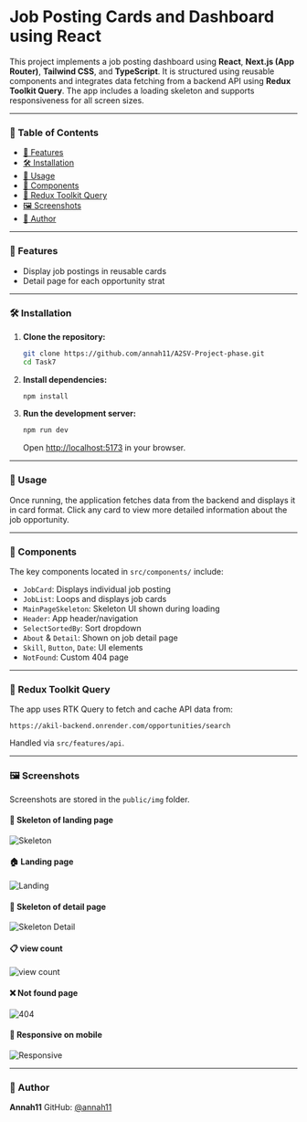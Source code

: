 # Job Posting Cards and Dashboard using React

This project implements a job posting dashboard using **React**, **Next.js (App Router)**, **Tailwind CSS**, and **TypeScript**. It is structured using reusable components and integrates data fetching from a backend API using **Redux Toolkit Query**. The app includes a loading skeleton and supports responsiveness for all screen sizes.

---

### 📁 Table of Contents

* [🚀 Features](#-features)
* [🛠️ Installation](#️-installation)
* [📆 Usage](#-usage)
* [🧹 Components](#-components)
* [📡 Redux Toolkit Query](#-redux-toolkit-query)
* [🖼️ Screenshots](#-screenshots)
* [👩 Author](#-author)

---

### 🚀 Features

* Display job postings in reusable cards
* Detail page for each opportunity
strat

---

### 🛠️ Installation

1. **Clone the repository:**

   ```bash
   git clone https://github.com/annah11/A2SV-Project-phase.git
   cd Task7
   ```

2. **Install dependencies:**

   ```bash
   npm install
   ```

3. **Run the development server:**

   ```bash
   npm run dev
   ```

   Open [http://localhost:5173](http://localhost:5173) in your browser.

---

### 📆 Usage

Once running, the application fetches data from the backend and displays it in card format. Click any card to view more detailed information about the job opportunity.

---

### 🧹 Components

The key components located in `src/components/` include:

* `JobCard`: Displays individual job posting
* `JobList`: Loops and displays job cards
* `MainPageSkeleton`: Skeleton UI shown during loading
* `Header`: App header/navigation
* `SelectSortedBy`: Sort dropdown
* `About` & `Detail`: Shown on job detail page
* `Skill`, `Button`, `Date`: UI elements
* `NotFound`: Custom 404 page

---

### 📡 Redux Toolkit Query

The app uses RTK Query to fetch and cache API data from:

```
https://akil-backend.onrender.com/opportunities/search
```

Handled via `src/features/api`.

---

### 🖼️ Screenshots

Screenshots are stored in the `public/img` folder.

#### 🧱 Skeleton of landing page

![Skeleton](public/img/landing%20page%20skeloton.jpg)

#### 🏠 Landing page

![Landing](public/img/landing.jpg)

#### 🧱 Skeleton of detail page

![Skeleton Detail](public/img/mobile.jpg)

#### 📋 view count 

![view count](public/img/viewcount.jpg)

#### ❌ Not found page

![404](public/img/notfound.jpg)

#### 📱 Responsive on mobile

![Responsive](public/img/mobile.jpg)

---

### 👩 Author

**Annah11**
GitHub: [@annah11](https://github.com/annah11)
